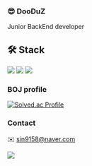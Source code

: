### 😎 DooDuZ
Junior BackEnd developer

🛠️ Stack
---
<img src="https://img.shields.io/badge/JAVA-007396?style=for-the-badge&logo=java&logoColor=white"> <img src="https://img.shields.io/badge/Spring%20Boot-6DB33F?style=for-the-badge&logo=Spring%20Boot&logoColor=white"> <img src="https://img.shields.io/badge/mysql-4479A1?style=for-the-badge&logo=mysql&logoColor=white">
### BOJ profile
[![Solved.ac Profile](http://mazassumnida.wtf/api/v2/generate_badge?boj=sin9158)](https://solved.ac/sin9158/)

### Contact
✉️ sin9158@naver.com


<a href="https://github.com/devxb/gitanimals">
  <img src="https://render.gitanimals.org/farms/{DooDuZ}"/>
</a>
